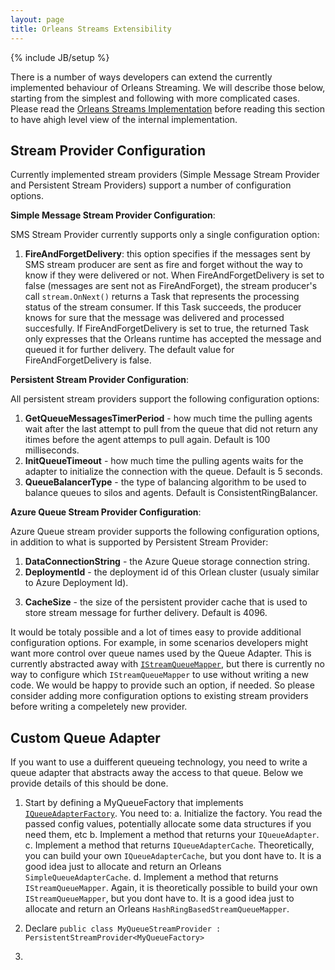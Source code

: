 ```yaml
---
layout: page
title: Orleans Streams Extensibility
---
```

{% include JB/setup %}

There is a number of ways developers can extend the currently implemented behaviour of Orleans Streaming. We will describe those below, starting from the simplest and following with more complicated cases. Please read the [Orleans Streams Implementation](Streams-Implementation) before reading this section to have ahigh level view of the internal implementation.

## Stream Provider Configuration

Currently implemented stream providers (Simple Message Stream Provider and Persistent Stream Providers) support a number of configuration options.

**Simple Message Stream Provider Configuration**:

SMS Stream Provider currently supports only a single configuration option:

1. **FireAndForgetDelivery**: this option specifies if the messages sent by SMS stream producer are sent as fire and forget without the way to know if they were delivered or not. When FireAndForgetDelivery is set to false (messages are sent not as FireAndForget), the stream producer's call `stream.OnNext()` returns a Task that represents the processing status of the stream consumer. If this Task succeeds, the producer knows for sure that the message was delivered and processed succesfully. If FireAndForgetDelivery is set to true, the returned Task only expresses that the Orleans runtime has accepted the message and queued it for further delivery. The default value for FireAndForgetDelivery is false. 

**Persistent Stream Provider Configuration**:

All persistent stream providers support the following configuration options:

1. **GetQueueMessagesTimerPeriod** - how much time the pulling agents wait after the last attempt to pull from the queue that did not return any itimes before the agent attemps to pull again. Default is 100 milliseconds.
2. **InitQueueTimeout** - how much time the pulling agents waits for the adapter to initialize the connection with the queue. Default is 5 seconds.
3. **QueueBalancerType** - the type of balancing algorithm to be used to balance queues to silos and agents. Default is ConsistentRingBalancer.

**Azure Queue Stream Provider Configuration**:

Azure Queue stream provider supports the following configuration options, in addition to what is supported by Persistent Stream Provider:

1. **DataConnectionString** - the Azure Queue storage connection string.
2. **DeploymentId** - the deployment id of this Orlean cluster (usualy similar to Azure Deployment Id).
3) **CacheSize** - the size of the persistent provider cache that is used to store stream message for further delivery. Default is 4096.

It would be totaly possible and a lot of times easy to provide additional configuration options. For example, in some scenarios developers might want more control over  queue names used by the Queue Adapter. This is currently abstracted away with [`IStreamQueueMapper`](https://github.com/dotnet/orleans/blob/master/src/Orleans/Streams/QueueAdapters/IStreamQueueMapper.cs), but there is currently no way to configure which `IStreamQueueMapper` to use without writing a new code. We would be happy to provide such an option, if needed. So please consider adding more configuration options to existing stream providers before writing a compeletely new  provider.


## Custom Queue Adapter

If you want to use a duifferent queueing technology, you need to write a queue adapter that abstracts away the access to that queue. Below we provide details of this should be done.

1. Start by defining a MyQueueFactory that implements [`IQueueAdapterFactory`](https://github.com/dotnet/orleans/blob/master/src/Orleans/Streams/QueueAdapters/IQueueAdapterFactory.cs). You need to:
     a. Initialize the factory. You read the passed config values, potentially allocate some data structures if you need them, etc
     b. Implement a method that returns your `IQueueAdapter`.
     c. Implement a method that returns `IQueueAdapterCache`. Theoretically, you can build your own `IQueueAdapterCache`, but you dont have to. It is a good idea just to allocate and return an Orleans `SimpleQueueAdapterCache`.
     d. Implement a method that returns `IStreamQueueMapper`. Again, it is theoretically possible to build your own `IStreamQueueMapper`, but you dont have to. It is a good idea just to allocate and return an Orleans `HashRingBasedStreamQueueMapper`. 

2. Declare `public class MyQueueStreamProvider : PersistentStreamProvider<MyQueueFactory>`
3. 
